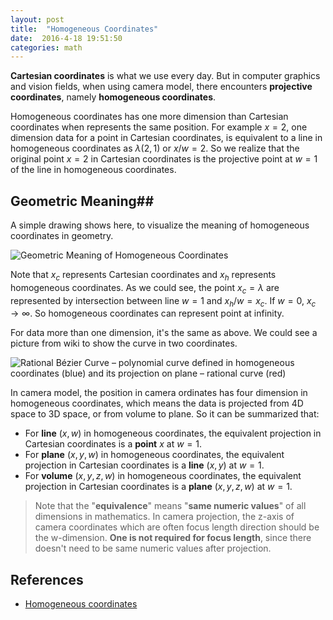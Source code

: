 ```yaml
---
layout: post
title:  "Homogeneous Coordinates"
date:  2016-4-18 19:51:50
categories: math
---
```


**Cartesian coordinates** is what we use every day. But in computer graphics and vision fields, when using camera model, there encounters **projective coordinates**, namely **homogeneous coordinates**.

Homogeneous coordinates has one more dimension than Cartesian coordinates when represents the same position. For example $x = 2$,
one dimension data for a point in Cartesian coordinates, is equivalent to a line in homogeneous coordinates as $\lambda(2, 1)$ or $x/w = 2$. So we realize that the original point $x=2$ in Cartesian coordinates is the projective point at $w=1$ of the line in homogeneous coordinates.

## Geometric Meaning##
A simple drawing shows here, to visualize the meaning of homogeneous coordinates in geometry.

![Geometric Meaning of Homogeneous Coordinates](https://fanxiaochen.github.io/css/pics/homo-coords-meaning.jpg)

Note that $x_c$ represents Cartesian coordinates and $x_h$ represents homogeneous coordinates. As we could see, the point $x_c=\lambda$ are represented by intersection between line $w=1$ and $x_h/w=x_c$. If $w=0$, $x_c\to\infty$. So homogeneous coordinates can represent point at infinity.

For data more than one dimension, it's the same as above. We could see a picture from wiki to show the curve in two coordinates. 

![Rational Bézier Curve – polynomial curve defined in homogeneous coordinates (blue) and its projection on plane – rational curve (red)](https://upload.wikimedia.org/wikipedia/commons/1/12/RationalBezier2D.svg)

In camera model, the position in camera ordinates has four dimension in homogeneous coordinates, which means the data is projected from 4D space to 3D space, or from volume to plane. So it can be summarized that:

 - For **line** $(x,w)$ in homogeneous coordinates, the equivalent projection in Cartesian coordinates is a **point** $x$ at $w=1$.
 - For **plane** $(x,y,w)$ in homogeneous coordinates, the equivalent projection in Cartesian coordinates is a **line** $(x,y)$ at $w=1$.
 - For **volume** $(x,y,z,w)$ in homogeneous coordinates, the equivalent projection in Cartesian coordinates is a **plane** $(x,y,z,w)$ at $w=1$.
 
 > Note that the "**equivalence**" means  "**same numeric values**" of all dimensions in mathematics. In camera projection, the z-axis of camera coordinates which are often focus length direction should be the w-dimension. **One is not required for focus length**, since there doesn't need to be same numeric values after projection.
 
## References ##
 - [Homogeneous coordinates](https://en.wikipedia.org/wiki/Homogeneous_coordinates)